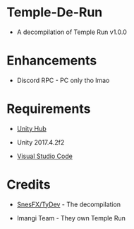 # Temple-De-Run
 
  * A decompilation of Temple Run v1.0.0

# Enhancements

* Discord RPC - PC only tho lmao

 # Requirements

* [Unity Hub](https://unity.com/download)

* Unity 2017.4.2f2

* [Visual Studio Code](https://code.visualstudio.com)

# Credits

* [SnesFX/TyDev](https://twitter.com/SnesFX) - The decompilation

* Imangi Team - They own Temple Run
